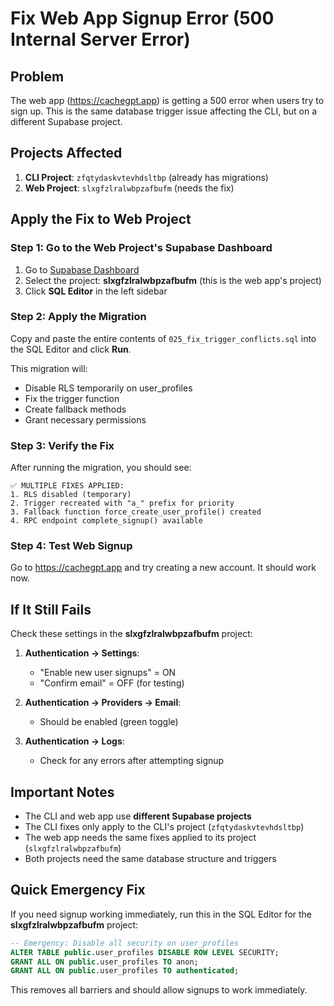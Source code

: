 # Fix Web App Signup Error (500 Internal Server Error)

## Problem
The web app (https://cachegpt.app) is getting a 500 error when users try to sign up. This is the same database trigger issue affecting the CLI, but on a different Supabase project.

## Projects Affected

1. **CLI Project**: `zfqtydaskvtevhdsltbp` (already has migrations)
2. **Web Project**: `slxgfzlralwbpzafbufm` (needs the fix)

## Apply the Fix to Web Project

### Step 1: Go to the Web Project's Supabase Dashboard

1. Go to [Supabase Dashboard](https://supabase.com/dashboard)
2. Select the project: **slxgfzlralwbpzafbufm** (this is the web app's project)
3. Click **SQL Editor** in the left sidebar

### Step 2: Apply the Migration

Copy and paste the entire contents of `025_fix_trigger_conflicts.sql` into the SQL Editor and click **Run**.

This migration will:
- Disable RLS temporarily on user_profiles
- Fix the trigger function
- Create fallback methods
- Grant necessary permissions

### Step 3: Verify the Fix

After running the migration, you should see:
```
✅ MULTIPLE FIXES APPLIED:
1. RLS disabled (temporary)
2. Trigger recreated with "a_" prefix for priority
3. Fallback function force_create_user_profile() created
4. RPC endpoint complete_signup() available
```

### Step 4: Test Web Signup

Go to https://cachegpt.app and try creating a new account. It should work now.

## If It Still Fails

Check these settings in the **slxgfzlralwbpzafbufm** project:

1. **Authentication → Settings**:
   - "Enable new user signups" = ON
   - "Confirm email" = OFF (for testing)

2. **Authentication → Providers → Email**:
   - Should be enabled (green toggle)

3. **Authentication → Logs**:
   - Check for any errors after attempting signup

## Important Notes

- The CLI and web app use **different Supabase projects**
- The CLI fixes only apply to the CLI's project (`zfqtydaskvtevhdsltbp`)
- The web app needs the same fixes applied to its project (`slxgfzlralwbpzafbufm`)
- Both projects need the same database structure and triggers

## Quick Emergency Fix

If you need signup working immediately, run this in the SQL Editor for the **slxgfzlralwbpzafbufm** project:

```sql
-- Emergency: Disable all security on user_profiles
ALTER TABLE public.user_profiles DISABLE ROW LEVEL SECURITY;
GRANT ALL ON public.user_profiles TO anon;
GRANT ALL ON public.user_profiles TO authenticated;
```

This removes all barriers and should allow signups to work immediately.